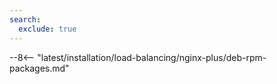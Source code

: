 ```yaml
---
search:
  exclude: true
---
```


--8<-- "latest/installation/load-balancing/nginx-plus/deb-rpm-packages.md"